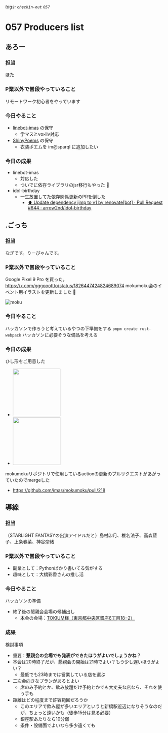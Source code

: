 ###### tags: `checkin-out` `057`

# 057 Producers list

## あろー

### 担当

ほた

### P業以外で普段やっていること

リモートワーク初心者をやっています

### 今日やること

- [linebot-imas](https://github.com/arrow2nd/linebot-imas) の保守
  - 学マスとvα-liv対応
- [ShinyPoems](https://shiny-poems.vercel.app/) の保守
  - 衣装ポエムを im@sparql に追加したい

### 今日の成果

- linebot-imas
    - 対応した
    - ついでに依存ライブラリのjsr移行もやった 🦕
- idol-birthday
    - 一生放置してた依存関係更新のPRを倒した
      - [:arrow_up: Update dependency jimp to v1 by renovate\[bot\] · Pull Request #644 · arrow2nd/idol-birthday](https://github.com/arrow2nd/idol-birthday/pull/644)


## .ごっち

### 担当

なぎです。りーぴゃんです。

### P業以外で普段やっていること

Google Pixel 9 Pro を買った。 https://x.com/gggooottto/status/1826447424824689074
mokumoku会のイベント用イラストを更新しました :tada:

![moku](https://github.com/imas/mokumoku/blob/main/assets/images/Header.V4.png?raw=true)

### 今日やること

ハッカソンで作ろうと考えているやつの下準備をする `pnpm create rust-webpack`
ハッカソンに必要そうな備品を考える

### 今日の成果

ひし形をご用意した

- <img src="https://hackmd.io/_uploads/Hy2l5qYaA.png" width="150" />
- <img src="https://hackmd.io/_uploads/B1lKscFTC.png" width="150" />

mokumokuリポジトリで使用しているactionの更新のプルリクエストがあがっていたのでmergeした
- https://github.com/imas/mokumoku/pull/218

## 導線

### 担当

（STARLIGHT FANTASYの出演アイドルだと）島村卯月、椎名法子、高森藍子、上条春菜、神谷奈緒

### P業以外で普段やっていること

-   副業として：Pythonばかり書いてる気がする
-   趣味として：大橋彩香さんの推し活

### 今日やること

ハッカソンの準備

-   終了後の懇親会会場の候補出し
    -   本会の会場：[TOKIUM様（東京都中央区銀座6丁目18−2）](https://maps.app.goo.gl/ppQoEERBj1tFiXBFA)

### 成果

検討事項

- 重要：**懇親会の会場でも発表ができたほうがよいでしょうかね？**
- 本会は20時終了だが、懇親会の開始は21時でよい？もう少し遅いほうがよい？
  - 最低でも23時までは営業している店を選ぶ
- 二次会向きなプランがあるとよい
  - 席のみ予約とか、飲み放題だけ予約とかでも大丈夫な店なら、それを使う手も
- 距離はどの程度まで許容範囲だろうか
  - このエリアで飲み屋が多いエリアというと新橋駅近辺になりそうなのだが、ちょっと遠いかも（徒歩15分は見る必要）
  - 銀座駅あたりなら10分弱
  - 条件・設備面でよいなら多少遠くても
